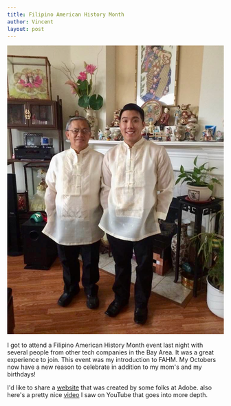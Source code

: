 ```yaml
---
title: Filipino American History Month
author: Vincent
layout: post
---
```


<img src="assets/images/dadnme.jpeg" alt="" />


I got to attend a Filipino American History Month event last night with several people from other tech companies in the Bay Area. It was a great experience to join. 
This event was my introduction to FAHM. My Octobers now have a new reason to celebrate in addition to my mom's and my birthdays!

I'd like to share a <a href="https://spark.adobe.com/page/LEDgv7QPa4coe/">website</a> that was created by some folks at Adobe.
also here's a pretty nice <a href="https://youtu.be/7JlbyP3irNY">video</a> I saw on YouTube that goes into more depth. 
